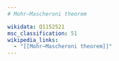 ```yaml
---
# Mohr–Mascheroni theorem

wikidata: Q1152521
msc_classification: 51
wikipedia_links:
  - "[[Mohr–Mascheroni theorem]]"
---
```

